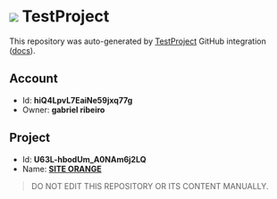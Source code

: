 # ![](https://s3.amazonaws.com/storage-static.testproject.io/logos/TP-Logo-Square.svg) TestProject

This repository was auto-generated by [TestProject](https://testproject.io) GitHub integration ([docs](https://docs.testproject.io/testproject-integrations/github-integration)).

## Account
* Id: **hiQ4LpvL7EaiNe59jxq77g**
* Owner: **gabriel ribeiro**

## Project
* Id: **U63L-hbodUm_A0NAm6j2LQ**
* Name: **[SITE ORANGE](https://app.testproject.io/#/projects/881580/tests)**

> DO NOT EDIT THIS REPOSITORY OR ITS CONTENT MANUALLY.